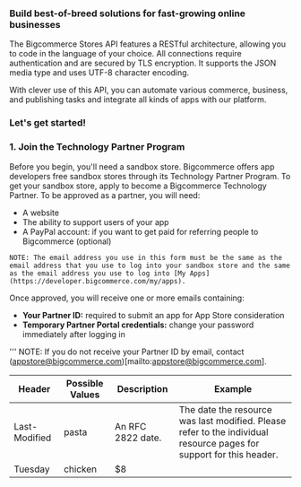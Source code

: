 ### Build best-of-breed solutions for fast-growing online businesses

The Bigcommerce Stores API features a RESTful architecture, allowing you to code in the language of your choice. All connections require authentication and are secured by TLS encryption. It supports the JSON media type and uses UTF-8 character encoding.

With clever use of this API, you can automate various commerce, business, and publishing tasks and integrate all kinds of apps with our platform.

### Let's get started!

### 1. Join the Technology Partner Program

Before you begin, you'll need a sandbox store. Bigcommerce offers app developers free sandbox stores through its Technology Partner Program. To get your sandbox store, apply to become a Bigcommerce Technology Partner. To be approved as a partner, you will need:

* A website
* The ability to support users of your app
* A PayPal account: if you want to get paid for referring people to Bigcommerce (optional)

```
NOTE: The email address you use in this form must be the same as the email address that you use to log into your sandbox store and the same as the email address you use to log into [My Apps](https://developer.bigcommerce.com/my/apps).
```

Once approved, you will receive one or more emails containing:

* **Your Partner ID:** required to submit an app for App Store consideration
* **Temporary Partner Portal credentials:** change your password immediately after logging in

'''
NOTE: If you do not receive your Partner ID by email, contact (appstore@bigcommerce.com)[mailto:appstore@bigcommerce.com].

|     Header     |     Possible Values    | Description |      Example      |
|----------------|------------------------|-------------|-------------------|
|Last-Modified|                pasta   |An RFC 2822 date.|The date the resource was last modified. Please refer to the individual resource pages for support for this header.|
| Tuesday        | chicken                | $8          |                   |
